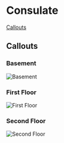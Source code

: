 # Consulate

[Callouts](#callouts)

## Callouts

### Basement

![Basement](images/consulate_basement_callouts.png)

### First Floor

![First Floor](images/consulate_first_floor_callouts.png)

### Second Floor

![Second Floor](images/consulate_second_floor_callouts.png)
